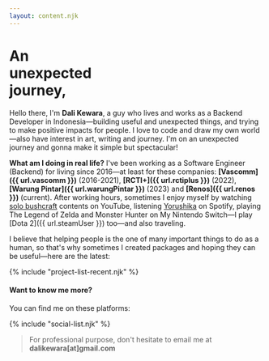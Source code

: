 ```yaml
---
layout: content.njk
---
```


# An<br/>unexpected<br/>journey,

Hello there, I'm **Dali Kewara**, a guy who lives and works as a Backend Developer in Indonesia—building useful and unexpected
things, and trying to make positive impacts for people. I love to code and draw my own world—also have interest in art,
writing and journey. I'm on an unexpected journey and gonna make it simple but spectacular!

**What am I doing in real life?** I've been working as a Software Engineer (Backend) for living since 2016—at least for these companies:
**[Vascomm]({{ url.vascomm }})** (2016-2021), **[RCTI+]({{ url.rctiplus }})** (2022), **[Warung Pintar]({{ url.warungPintar }})** (2023) and **[Renos]({{ url.renos }})** (current).
After working hours, sometimes I enjoy myself by watching [solo bushcraft](https://www.youtube.com/results?search_query=solo+bushcraft+bertram+nagualero)
contents on YouTube, listening [Yorushika](https://open.spotify.com/playlist/3sQKVJHpxisbBGGtC1mA4I?si=a5610bb4d8ce4048) on Spotify,
playing The Legend of Zelda and Monster Hunter on My Nintendo Switch—I play [Dota 2]({{ url.steamUser }}) too—and also traveling.

I believe that helping people is the one of many important things to do as a human, so that's why sometimes I created packages
and hoping they can be useful—here are the latest:

{% include "project-list-recent.njk" %}

#### Want to know me more?

You can find me on these platforms:

{% include "social-list.njk" %}

> For professional purpose, don't hesitate to email me at **dalikewara[at]gmail.com**
